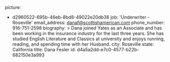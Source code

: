 picture:
  - d2960522-695b-46eb-8bd8-49022e20db38
job: 'Underwriter - Roseville'
email_address: danaf@scottishamerican.com
phone_number: 916-751-2598
biography: >
  Dana joined Yates as an Associate and has been working in the insurance industry for the last three
  years. She has studied English Literature and Classics at university and enjoys running, reading,
  and spending time with her Husband.
city: Roseville
state: California
title: Dana Fesler
id: d4a5a2dd-e7c0-4577-b22b-682150e3a993
